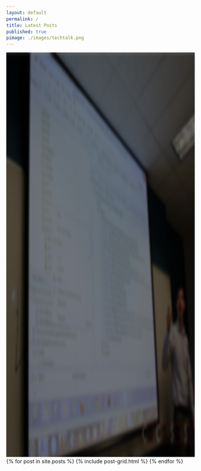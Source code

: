 ```yaml
---
layout: default
permalink: /
title: Latest Posts
published: true
pimage: ./images/techtalk.png
---
```

<img class="page-image" src="./images/techtalk.png" alt="tech talk"  height="1080">
<div class="tiles">
{% for post in site.posts %}
	{% include post-grid.html %}
{% endfor %}
</div><!-- /.tiles -->
